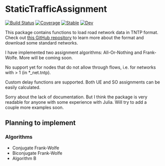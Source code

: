 # StaticTrafficAssignment

[![Build Status](https://travis-ci.org/SaiKiran92/StaticTrafficAssignment.jl.svg?branch=master)](https://travis-ci.org/SaiKiran92/StaticTrafficAssignment.jl)
[![Coverage](https://codecov.io/gh/SaiKiran92/StaticTrafficAssignment.jl/branch/master/graph/badge.svg)](https://codecov.io/gh/SaiKiran92/StaticTrafficAssignment.jl)
[![Stable](https://img.shields.io/badge/docs-stable-blue.svg)](https://SaiKiran92.github.io/StaticTrafficAssignment.jl/stable)
[![Dev](https://img.shields.io/badge/docs-dev-blue.svg)](https://SaiKiran92.github.io/StaticTrafficAssignment.jl/dev)


This package contains functions to load road network data in TNTP format. Check out [this GitHub repository](https://github.com/bstabler/TransportationNetworks) to learn more about the format and download some standard networks.

I have implemented two assignment algorithms: All-Or-Nothing and Frank-Wolfe. More will be coming soon.

No support yet for nodes that do not allow through flows, i.e. for networks with <FIRST THRU NODE> > 1 (in \*_net.tntp).

Custom delay functions are supported. Both UE and SO assignments can be easily calculated.

Sorry about the lack of documentation. But I think the package is very readable for anyone with some experience with Julia. Will try to add a couple more examples soon.

## Planning to implement
### Algorithms

- Conjugate Frank-Wolfe
- Biconjugate Frank-Wolfe
- Algorithm B

